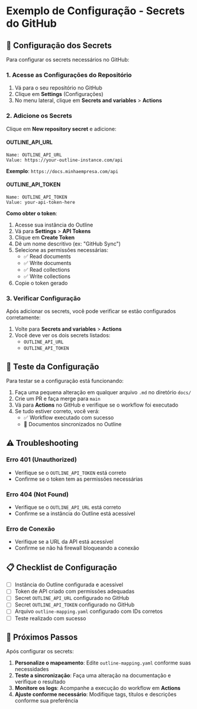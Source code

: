 # Exemplo de Configuração - Secrets do GitHub

## 🔐 Configuração dos Secrets

Para configurar os secrets necessários no GitHub:

### 1. Acesse as Configurações do Repositório

1. Vá para o seu repositório no GitHub
2. Clique em **Settings** (Configurações)
3. No menu lateral, clique em **Secrets and variables** > **Actions**

### 2. Adicione os Secrets

Clique em **New repository secret** e adicione:

#### OUTLINE_API_URL
```
Name: OUTLINE_API_URL
Value: https://your-outline-instance.com/api
```

**Exemplo**: `https://docs.minhaempresa.com/api`

#### OUTLINE_API_TOKEN
```
Name: OUTLINE_API_TOKEN
Value: your-api-token-here
```

**Como obter o token**:
1. Acesse sua instância do Outline
2. Vá para **Settings** > **API Tokens**
3. Clique em **Create Token**
4. Dê um nome descritivo (ex: "GitHub Sync")
5. Selecione as permissões necessárias:
   - ✅ Read documents
   - ✅ Write documents
   - ✅ Read collections
   - ✅ Write collections
6. Copie o token gerado

### 3. Verificar Configuração

Após adicionar os secrets, você pode verificar se estão configurados corretamente:

1. Volte para **Secrets and variables** > **Actions**
2. Você deve ver os dois secrets listados:
   - `OUTLINE_API_URL`
   - `OUTLINE_API_TOKEN`

## 🧪 Teste da Configuração

Para testar se a configuração está funcionando:

1. Faça uma pequena alteração em qualquer arquivo `.md` no diretório `docs/`
2. Crie um PR e faça merge para `main`
3. Vá para **Actions** no GitHub e verifique se o workflow foi executado
4. Se tudo estiver correto, você verá:
   - ✅ Workflow executado com sucesso
   - 📝 Documentos sincronizados no Outline

## ⚠️ Troubleshooting

### Erro 401 (Unauthorized)
- Verifique se o `OUTLINE_API_TOKEN` está correto
- Confirme se o token tem as permissões necessárias

### Erro 404 (Not Found)
- Verifique se o `OUTLINE_API_URL` está correto
- Confirme se a instância do Outline está acessível

### Erro de Conexão
- Verifique se a URL da API está acessível
- Confirme se não há firewall bloqueando a conexão

## 📋 Checklist de Configuração

- [ ] Instância do Outline configurada e acessível
- [ ] Token de API criado com permissões adequadas
- [ ] Secret `OUTLINE_API_URL` configurado no GitHub
- [ ] Secret `OUTLINE_API_TOKEN` configurado no GitHub
- [ ] Arquivo `outline-mapping.yaml` configurado com IDs corretos
- [ ] Teste realizado com sucesso

## 🔄 Próximos Passos

Após configurar os secrets:

1. **Personalize o mapeamento**: Edite `outline-mapping.yaml` conforme suas necessidades
2. **Teste a sincronização**: Faça uma alteração na documentação e verifique o resultado
3. **Monitore os logs**: Acompanhe a execução do workflow em **Actions**
4. **Ajuste conforme necessário**: Modifique tags, títulos e descrições conforme sua preferência
